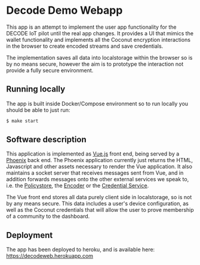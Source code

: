 # Decode Demo Webapp

This app is an attempt to implement the user app functionality for the DECODE
IoT pilot until the real app changes. It provides a UI that mimics the wallet
functionality and implements all the Coconut encryption interactions in the
browser to create encoded streams and save credentials.

The implementation saves all data into localstorage within the browser so is
by no means secure, however the aim is to prototype the interaction not
provide a fully secure environment.

## Running locally

The app is built inside Docker/Compose environment so to run locally you
should be able to just run:

```bash
$ make start
```

## Software description

This application is implemented as [Vue.js](https://vuejs.org) front end,
being served by a [Phoenix](https://phoenixframework.org/) back end. The
Phoenix application currently just returns the HTML, Javascript and other
assets necessary to render the Vue application. It also maintains a socket
server that receives messages sent from Vue, and in addition forwards
messages onto the other external services we speak to, i.e. the
[Policystore](https://policystore.decodeproject.eu), the
[Encoder](https://encoder.decodeproject.eu) or the [Credential
Service](https://credentials.decodeproject.eu).

The Vue front end stores all data purely client side in localstorage, so is
not by any means secure. This data includes a user's device configuration, as
well as the Coconut credentials that will allow the user to prove membership
of a community to the dashboard.

## Deployment

The app has been deployed to heroku, and is available here:
https://decodeweb.herokuapp.com